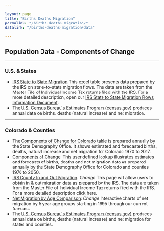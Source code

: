 ```yaml
---

layout: page
title: "Births Deaths Migration"
permalink: "/births-deaths-migration/"
datalink: "/births-deaths-migration/data"

---
```


## Population Data - Components of Change

- - -

### U.S. & States

- [IRS State to State Migration](https://drive.google.com/file/d/0B2oqdPZKJqK7TVRiYlI5RnR0Tms/edit) This excel table presents data prepared by the IRS on state-to-state migration flows. The data are taken from the Master File of Individual Income Tax returns filed with the IRS. For a more detailed description, open our [IRS State to State Migration Flows Information Document](https://drive.google.com/file/d/0B2oqdPZKJqK7QU1zLWdsV0NuMEE/edit).
- The [U.S. Census Bureau\'s Estimates Program (census.gov)](http://www.census.gov/popest/estbygeo.html) produces annual data on births, deaths (natural increase) and net migration.

- - -

### Colorado & Counties

- The [Components of Change for Colorado](https://drive.google.com/open?id=0B-vz6H4k4SESYk04anlab3BUNDQ&authuser=0) table is prepared annually by the State Demography Office. It shows estimated and forecasted births, deaths, natural increase and net migration for Colorado 1970 to 2017.
- [Components of Change](/births-deaths-migration/data/components-change#components-of-change).  This user defined lookup illustrates estimates and forecasts of births, deaths and net migration data as prepared annually by the State Demography Office for Colorado and counties 1970 to 2050.
- [IRS County In and Out Migration](https://dola.colorado.gov/demog_webapps/irsm_parameters.jsf). *Change* This page will allow users to obtain in & out migration data as prepared by the IRS. The data are taken from the Master File of Individual Income Tax returns filed with the IRS. For a more detailed description click here.
- [Net Migration by Age Comparison](https://dola.colorado.gov/demog_webapps/netMigrationByAgeComparison.jsf): *Change* Interactive charts of net migration by 5 year age groups starting in 1995 through our current forecast.
- The [U.S. Census Bureau\'s Estimates Program (census.gov)](http://www.census.gov/popest/counties/counties.html) produces annual data on births, deaths (natural increase) and net migration for states and counties.
